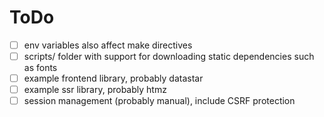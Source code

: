 # ToDo

- [ ] env variables also affect make directives
- [ ] scripts/ folder with support for downloading static dependencies such as fonts
- [ ] example frontend library, probably datastar
- [ ] example ssr library, probably htmz
- [ ] session management (probably manual), include CSRF protection
